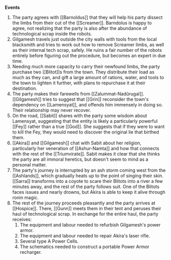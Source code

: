 **Events**
1. The party agrees with [[Barnoldus]] that they will help his party dissect the limbs from their cut of the [[Screamer]]. Barndolus is happy to agree, not realizing that the party is also after the abundance of technological scrap inside the robots.
2. Gilgamesh travels just outside the city walls with tools from the local blacksmith and tries to work out how to remove Screamer limbs, as well as their internal tech scrap, safely. He ruins a fair number of the robots entirely before figuring out the procedure, but becomes an expert in due time.
3. Needing much more capacity to carry their newfound limbs, the party purchase two [[Blitot]]s from the town. They distribute their load as much as they can, and gift a large amount of rations, water, and tools to the town to lighten it further, with plans to repurchase it at their destination.
4. The party makes their farewells from [[Zalummat-Nadûrugal]]. [[Gilgamesh]] tries to suggest that [[Grin]] reconsider the town's dependency on [[Lamensyat]], and offends him immensely in doing so. Their relationship may never recover.
5. On the road, [[Sabit]] shares with the party some wisdom about Lamensyat, suggesting that the entity is likely a particularly powerful [[Fey]] rather than a true [[God]]. She suggests that if they were to want to kill the Fey, they would need to discover the original lie that birthed them.
6. [[Akira]] and [[Gilgamesh]] chat with Sabit about her religion, particularly her veneration of [[Ashur-Namta]] and how that connects with the rest of the [[Triumvirate]]. Sabit makes it clear that she thinks the party are all immoral heretics, but doesn't seem to mind as a personal matter.
7. The party's journey is interrupted by an ash storm coming west from the [[Ashlands]], which gradually heats up to the point of singing their skin. [[Sarra]] transforms into a coyote to scare their Blitots into a river a few minutes away, and the rest of the party follows suit. One of the Blitots faces issues and nearly drowns, but Akira is able to keep it alive through ronin magic.
8. The rest of the journey proceeds pleasantly and the party arrives at [[Hospice]]. There, [[Gunn]] meets them in their tent and peruses their haul of technological scrap. In exchange for the entire haul, the party receives:
	1. The equipment and labour needed to refurbish Gilgamesh's power armor.
	2. The equipment and labour needed to repair Akira's laser rifle.
	3. Several type A Power Cells.
	4. The schematics needed to construct a portable Power Armor recharger.